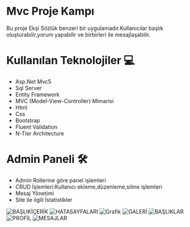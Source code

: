 
# Mvc Proje Kampı

Bu proje Ekşi Sözlük benzeri bir uygulamadır.Kullanıcılar başlık oluşturabilir,yorum yapabilir ve birbirleri ile mesajlaşabilir.

 # Kullanılan Teknolojiler 💻
<ul>
  <li>Asp.Net Mvc5</li>
  <li>Sql Server</li>
  <li>Entity Framework</li>
  <li>MVC (Model-View-Controller) Mimarisi</li>
  <li>Html</li> 
  <li>Css</li>
  <li>Bootstrap</li>
  <li>Fluent Validation</li>
  <li>N-Tier Architecture</li>
</ul>

# Admin Paneli 🛠
<ul>
  <li>Admin Rollerine göre panel işlemleri </li>
  <li>CRUD İşlemleri:Kullanıcı ekleme,düzenleme,silme işlemleri </li>
  <li>Mesaj Yönetimi</li>
  <li>Site ile ilgili İstatistikler</li>
</ul>


![BAŞLIKİÇERİK](https://github.com/elfrkn/MvcProjeKampi/assets/101409313/3b2377e5-74bd-45ef-a210-ba42433dbe37)
![HATASAYFALARI](https://github.com/elfrkn/MvcProjeKampi/assets/101409313/df11854c-98e7-4993-860b-87c750a68a88)
![Grafik](https://github.com/elfrkn/MvcProjeKampi/assets/101409313/44c36d9d-7230-41c9-9b0d-b338864ea053)
![GALERİ](https://github.com/elfrkn/MvcProjeKampi/assets/101409313/0e4d2a7c-5ad2-4735-999d-c2aaf2695235)
![BAŞLIKLAR](https://github.com/elfrkn/MvcProjeKampi/assets/101409313/8e7f4c79-ae7c-4940-bc2a-f7a7b30ffe62)
![PROFİL](https://github.com/elfrkn/MvcProjeKampi/assets/101409313/2ada2393-f8f8-4d0d-bb54-ac0872e10e90)
![MESAJLAR](https://github.com/elfrkn/MvcProjeKampi/assets/101409313/77ab5c53-9fce-4b75-a2e4-3a2330c5e184)



